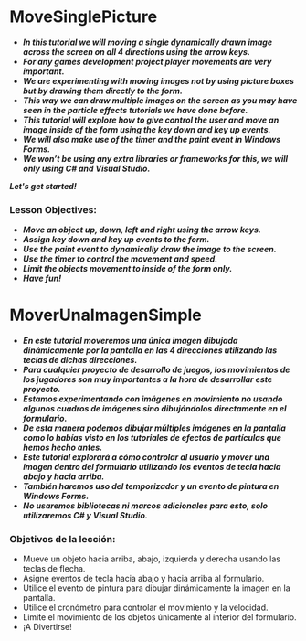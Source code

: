 # MoveSinglePicture

- **_In this tutorial we will moving a single dynamically drawn image across the screen on all 4 directions using the arrow keys._**
- **_For any games development project player movements are very important._**
- **_We are experimenting with moving images not by using picture boxes but by drawing them directly to the form._**
- **_This way we can draw multiple images on the screen as you may have seen in the particle effects tutorials we have done before._**
- **_This tutorial will explore how to give control the user and move an image inside of the form using the key down and key up events._**
- **_We will also make use of the timer and the paint event in Windows Forms._**
- **_We won’t be using any extra libraries or frameworks for this, we will only using C# and  Visual Studio._**

**_Let's get started!_**

### Lesson Objectives:

- **_Move an object up, down, left and right using the arrow keys._**
- **_Assign key down and key up events to the form._**
- **_Use the paint event to dynamically draw the image to the screen._**
- **_Use the timer to control the movement and speed._**
- **_Limit the objects movement to inside of the form only._**
- **_Have fun!_**

# MoverUnaImagenSimple

- **_En este tutorial moveremos una única imagen dibujada dinámicamente por la pantalla en las 4 direcciones utilizando las teclas de dichas direcciones._**
- **_Para cualquier proyecto de desarrollo de juegos, los movimientos de los jugadores son muy importantes a la hora de desarrollar este proyecto._**
- **_Estamos experimentando con imágenes en movimiento no usando algunos cuadros de imágenes sino dibujándolos directamente en el formulario._**
- **_De esta manera podemos dibujar múltiples imágenes en la pantalla como lo habías visto en los tutoriales de efectos de partículas que hemos hecho antes._**
- **_Este tutorial explorará a cómo controlar al usuario y mover una imagen dentro del formulario utilizando los eventos de tecla hacia abajo y hacia arriba._**
- **_También haremos uso del temporizador y un evento de pintura en Windows Forms._**
- **_No usaremos bibliotecas ni marcos adicionales para esto, solo utilizaremos C# y Visual Studio._**

### Objetivos de la lección:

- Mueve un objeto hacia arriba, abajo, izquierda y derecha usando las teclas de flecha.
- Asigne eventos de tecla hacia abajo y hacia arriba al formulario.
- Utilice el evento de pintura para dibujar dinámicamente la imagen en la pantalla.
- Utilice el cronómetro para controlar el movimiento y la velocidad.
- Limite el movimiento de los objetos únicamente al interior del formulario.
- ¡A Divertirse!
